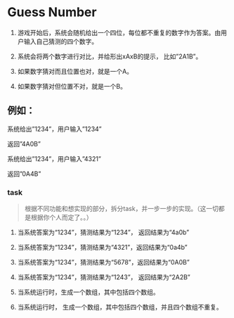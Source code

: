 # Guess Number

1. 游戏开始后，系统会随机给出一个四位，每位都不重复的数字作为答案。由用户输入自己猜测的四个数字。

2. 系统会将两个数字进行对比，并给形出xAxB的提示， 比如”2A1B”。

3. 如果数字猜对而且位置也对，就是一个A。

4. 如果数字猜对但位置不对，就是一个B。

## 例如：

系统给出”1234”，用户输入”1234”

返回”4A0B”

系统给出”1234”，用户输入”4321”

返回”0A4B”


### task

> 根据不同功能和想实现的部分，拆分task，并一步一步的实现。（这一切都是根据你个人而定了。。）

1. 当系统答案为“1234”，猜测结果为“1234”， 返回结果为“4a0b”

2. 当系统答案为“1234”，猜测结果为“4321”，返回结果为“0a4b”

3. 当系统答案为“1234”，猜测结果为“5678”，返回结果为“0A0B”

4. 当系统答案为“1234”，猜测结果为“1243”， 返回结果为“2A2B”

5. 当系统运行时，生成一个数组，其中包括四个数组。

6. 当系统运行时， 生成一个数组，其中包括四个数组，并且四个数组不重复。

